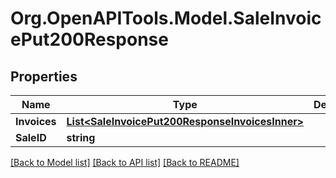# Org.OpenAPITools.Model.SaleInvoicePut200Response

## Properties

Name | Type | Description | Notes
------------ | ------------- | ------------- | -------------
**Invoices** | [**List&lt;SaleInvoicePut200ResponseInvoicesInner&gt;**](SaleInvoicePut200ResponseInvoicesInner.md) |  | [optional] 
**SaleID** | **string** |  | [optional] 

[[Back to Model list]](../README.md#documentation-for-models) [[Back to API list]](../README.md#documentation-for-api-endpoints) [[Back to README]](../README.md)

